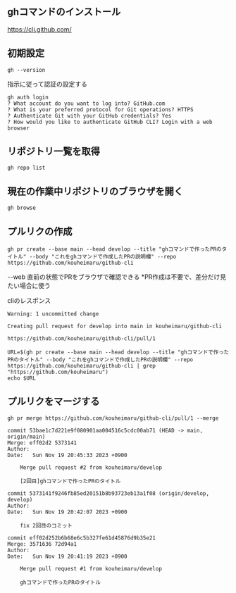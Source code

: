## ghコマンドのインストール
https://cli.github.com/

## 初期設定

```
gh --version
```


指示に従って認証の設定する

```
gh auth login
? What account do you want to log into? GitHub.com
? What is your preferred protocol for Git operations? HTTPS
? Authenticate Git with your GitHub credentials? Yes
? How would you like to authenticate GitHub CLI? Login with a web browser
```


## リポジトリ一覧を取得

```
gh repo list
```

## 現在の作業中リポジトリのブラウザを開く

```
gh browse
```

## プルリクの作成

```
gh pr create --base main --head develop --title "ghコマンドで作ったPRのタイトル" --body "これをghコマンドで作成したPRの説明欄" --repo https://github.com/kouheimaru/github-cli
```

--web
直前の状態でPRをブラウザで確認できる
*PR作成は不要で、差分だけ見たい場合に使う

cliのレスポンス

```
Warning: 1 uncommitted change
  
Creating pull request for develop into main in kouheimaru/github-cli

https://github.com/kouheimaru/github-cli/pull/1
```

```
URL=$(gh pr create --base main --head develop --title "ghコマンドで作ったPRのタイトル" --body "これをghコマンドで作成したPRの説明欄" --repo https://github.com/kouheimaru/github-cli | grep "https://github.com/kouheimaru")
echo $URL
```


## プルリクをマージする


```
gh pr merge https://github.com/kouheimaru/github-cli/pull/1 --merge
```

```
commit 53bae1c7d221e9f080901aa004516c5cdc00ab71 (HEAD -> main, origin/main)
Merge: eff02d2 5373141
Author: 
Date:   Sun Nov 19 20:45:33 2023 +0900

    Merge pull request #2 from kouheimaru/develop

    [2回目]ghコマンドで作ったPRのタイトル

commit 5373141f9246fb85ed20151b8b93723eb13a1f08 (origin/develop, develop)
Author: 
Date:   Sun Nov 19 20:42:07 2023 +0900

    fix 2回目のコミット

commit eff02d252b6b68e6c5b327fe61d45876d9b35e21
Merge: 3571636 72d94a1
Author: 
Date:   Sun Nov 19 20:41:19 2023 +0900

    Merge pull request #1 from kouheimaru/develop

    ghコマンドで作ったPRのタイトル
```